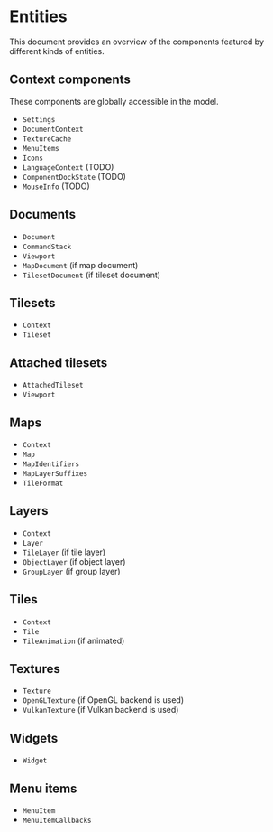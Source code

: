 # Entities

This document provides an overview of the components featured by different kinds of entities.

## Context components

These components are globally accessible in the model.

* `Settings`
* `DocumentContext`
* `TextureCache`
* `MenuItems`
* `Icons`
* `LanguageContext` (TODO)
* `ComponentDockState` (TODO)
* `MouseInfo` (TODO)

## Documents

* `Document`
* `CommandStack`
* `Viewport`
* `MapDocument` (if map document)
* `TilesetDocument` (if tileset document)

## Tilesets

* `Context`
* `Tileset`

## Attached tilesets

* `AttachedTileset`
* `Viewport`

## Maps

* `Context`
* `Map`
* `MapIdentifiers`
* `MapLayerSuffixes`
* `TileFormat`

## Layers

* `Context`
* `Layer`
* `TileLayer` (if tile layer)
* `ObjectLayer` (if object layer)
* `GroupLayer` (if group layer)

## Tiles

* `Context`
* `Tile`
* `TileAnimation` (if animated)

## Textures

* `Texture`
* `OpenGLTexture` (if OpenGL backend is used)
* `VulkanTexture` (if Vulkan backend is used)

## Widgets

* `Widget`

## Menu items

* `MenuItem`
* `MenuItemCallbacks`